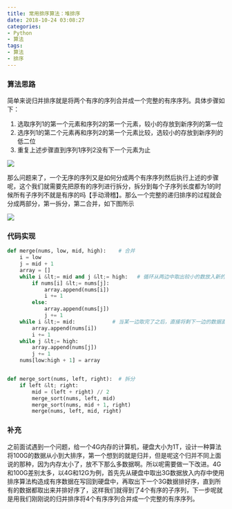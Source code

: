```yaml
---
title: 常用排序算法：堆排序
date: 2018-10-24 03:08:27
categories: 
- Python
- 算法
tags:
- 算法
- 排序
---
```


### 算法思路

简单来说归并排序就是将两个有序的序列合并成一个完整的有序序列。具体步骤如下：
1. 选取序列1的第一个元素和序列2的第一个元素，较小的存放到新序列的第一位
2. 选序列1的第二个元素再和序列2的第一个元素比较，选较小的存放到新序列的低二位
3. 重复上述步骤直到序列1序列2没有下一个元素为止

![](1.png)

那么问题来了，一个无序的序列又是如何分成两个有序序列然后执行上述的步骤呢，这个我们就需要先把原有的序列进行拆分，拆分到每个子序列长度都为1的时候所有子序列不就是有序的吗【手动滑稽】。那么一个完整的递归排序的过程就会分成两部分，第一拆分，第二合并，如下图所示

![](2.png)

### 代码实现

```python
def merge(nums, low, mid, high):    # 合并
    i = low
    j = mid + 1
    array = []
    while i &lt;= mid and j &lt;= high:   # 循环从两边中取出较小的数放入新的空数组中
        if nums[i] &lt;= nums[j]:
            array.append(nums[i])
            i += 1
        else:
            array.append(nums[j])
            j += 1
    while i &lt;= mid:            # 当某一边取完了之后，直接将剩下一边的数据直接存入
        array.append(nums[i])
        i += 1
    while j &lt;= high:
        array.append(nums[j])
        j += 1
    nums[low:high + 1] = array


def merge_sort(nums, left, right):  # 拆分
    if left &lt; right:
        mid = (left + right) // 2
        merge_sort(nums, left, mid)
        merge_sort(nums, mid + 1, right)
        merge(nums, left, mid, right)
```

### 补充

之前面试遇到一个问题，给一个4G内存的计算机，硬盘大小为1T，设计一种算法将100G的数据从小到大排序，第一个想到的就是归并，但是呢这个归并不同上面说的那种，因为内存太小了，放不下那么多数据啊。所以呢需要做一下改进。4G和100G差别太多，以4G和12G为例，首先先从硬盘中取出3G数据放入内存中使用排序算法构造成有序数据在写回到硬盘中，再取出下一个3G数据排好序，直到所有的数据都取出来并排好序了，这样我们就得到了4个有序的子序列，下一步呢就是用我们刚刚说的归并排序将4个有序序列合并成一个完整的有序序列。